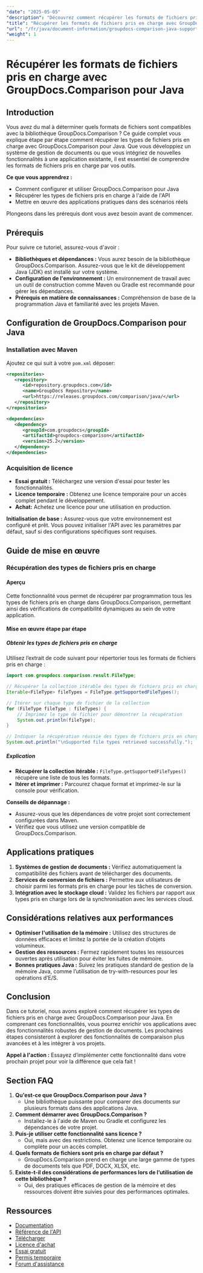 ```yaml
---
"date": "2025-05-05"
"description": "Découvrez comment récupérer les formats de fichiers pris en charge avec GroupDocs.Comparison pour Java. Suivez ce tutoriel étape par étape pour améliorer vos systèmes de gestion documentaire."
"title": "Récupérer les formats de fichiers pris en charge avec GroupDocs.Comparison pour Java - Un guide complet"
"url": "/fr/java/document-information/groupdocs-comparison-java-supported-formats/"
"weight": 1
---
```


# Récupérer les formats de fichiers pris en charge avec GroupDocs.Comparison pour Java

## Introduction

Vous avez du mal à déterminer quels formats de fichiers sont compatibles avec la bibliothèque GroupDocs.Comparison ? Ce guide complet vous explique étape par étape comment récupérer les types de fichiers pris en charge avec GroupDocs.Comparison pour Java. Que vous développiez un système de gestion de documents ou que vous intégriez de nouvelles fonctionnalités à une application existante, il est essentiel de comprendre les formats de fichiers pris en charge par vos outils.

**Ce que vous apprendrez :**
- Comment configurer et utiliser GroupDocs.Comparison pour Java
- Récupérer les types de fichiers pris en charge à l'aide de l'API
- Mettre en œuvre des applications pratiques dans des scénarios réels

Plongeons dans les prérequis dont vous avez besoin avant de commencer.

## Prérequis

Pour suivre ce tutoriel, assurez-vous d'avoir :

- **Bibliothèques et dépendances :** Vous aurez besoin de la bibliothèque GroupDocs.Comparison. Assurez-vous que le kit de développement Java (JDK) est installé sur votre système.
- **Configuration de l'environnement :** Un environnement de travail avec un outil de construction comme Maven ou Gradle est recommandé pour gérer les dépendances.
- **Prérequis en matière de connaissances :** Compréhension de base de la programmation Java et familiarité avec les projets Maven.

## Configuration de GroupDocs.Comparison pour Java

### Installation avec Maven

Ajoutez ce qui suit à votre `pom.xml` déposer:

```xml
<repositories>
   <repository>
      <id>repository.groupdocs.com</id>
      <name>GroupDocs Repository</name>
      <url>https://releases.groupdocs.com/comparison/java/</url>
   </repository>
</repositories>

<dependencies>
   <dependency>
      <groupId>com.groupdocs</groupId>
      <artifactId>groupdocs-comparison</artifactId>
      <version>25.2</version>
   </dependency>
</dependencies>
```

### Acquisition de licence

- **Essai gratuit :** Téléchargez une version d'essai pour tester les fonctionnalités.
- **Licence temporaire :** Obtenez une licence temporaire pour un accès complet pendant le développement.
- **Achat:** Achetez une licence pour une utilisation en production.

**Initialisation de base :**
Assurez-vous que votre environnement est configuré et prêt. Vous pouvez initialiser l'API avec les paramètres par défaut, sauf si des configurations spécifiques sont requises.

## Guide de mise en œuvre

### Récupération des types de fichiers pris en charge

#### Aperçu
Cette fonctionnalité vous permet de récupérer par programmation tous les types de fichiers pris en charge dans GroupDocs.Comparison, permettant ainsi des vérifications de compatibilité dynamiques au sein de votre application.

#### Mise en œuvre étape par étape

##### Obtenir les types de fichiers pris en charge

Utilisez l’extrait de code suivant pour répertorier tous les formats de fichiers pris en charge :

```java
import com.groupdocs.comparison.result.FileType;

// Récupérer la collection itérable des types de fichiers pris en charge
Iterable<FileType> fileTypes = FileType.getSupportedFileTypes();

// Itérer sur chaque type de fichier de la collection
for (FileType fileType : fileTypes) {
    // Imprimez le type de fichier pour démontrer la récupération
    System.out.println(fileType);
}

// Indiquer la récupération réussie des types de fichiers pris en charge
System.out.println("\nSupported file types retrieved successfully.");
```

##### Explication
- **Récupérer la collection itérable :** `FileType.getSupportedFileTypes()` récupère une liste de tous les formats.
- **Itérer et imprimer :** Parcourez chaque format et imprimez-le sur la console pour vérification.

**Conseils de dépannage :**
- Assurez-vous que les dépendances de votre projet sont correctement configurées dans Maven.
- Vérifiez que vous utilisez une version compatible de GroupDocs.Comparison.

## Applications pratiques

1. **Systèmes de gestion de documents :** Vérifiez automatiquement la compatibilité des fichiers avant de télécharger des documents.
2. **Services de conversion de fichiers :** Permettre aux utilisateurs de choisir parmi les formats pris en charge pour les tâches de conversion.
3. **Intégration avec le stockage cloud :** Validez les fichiers par rapport aux types pris en charge lors de la synchronisation avec les services cloud.

## Considérations relatives aux performances

- **Optimiser l'utilisation de la mémoire :** Utilisez des structures de données efficaces et limitez la portée de la création d’objets volumineux.
- **Gestion des ressources :** Fermez rapidement toutes les ressources ouvertes après utilisation pour éviter les fuites de mémoire.
- **Bonnes pratiques Java :** Suivez les pratiques standard de gestion de la mémoire Java, comme l’utilisation de try-with-resources pour les opérations d’E/S.

## Conclusion

Dans ce tutoriel, nous avons exploré comment récupérer les types de fichiers pris en charge avec GroupDocs.Comparison pour Java. En comprenant ces fonctionnalités, vous pourrez enrichir vos applications avec des fonctionnalités robustes de gestion de documents. Les prochaines étapes consisteront à explorer des fonctionnalités de comparaison plus avancées et à les intégrer à vos projets.

**Appel à l'action :** Essayez d’implémenter cette fonctionnalité dans votre prochain projet pour voir la différence que cela fait !

## Section FAQ

1. **Qu'est-ce que GroupDocs.Comparison pour Java ?**
   - Une bibliothèque puissante pour comparer des documents sur plusieurs formats dans des applications Java.
2. **Comment démarrer avec GroupDocs.Comparison ?**
   - Installez-le à l'aide de Maven ou Gradle et configurez les dépendances de votre projet.
3. **Puis-je utiliser cette fonctionnalité sans licence ?**
   - Oui, mais avec des restrictions. Obtenez une licence temporaire ou complète pour un accès complet.
4. **Quels formats de fichiers sont pris en charge par défaut ?**
   - GroupDocs.Comparison prend en charge une large gamme de types de documents tels que PDF, DOCX, XLSX, etc.
5. **Existe-t-il des considérations de performances lors de l’utilisation de cette bibliothèque ?**
   - Oui, des pratiques efficaces de gestion de la mémoire et des ressources doivent être suivies pour des performances optimales.

## Ressources

- [Documentation](https://docs.groupdocs.com/comparison/java/)
- [Référence de l'API](https://reference.groupdocs.com/comparison/java/)
- [Télécharger](https://releases.groupdocs.com/comparison/java/)
- [Licence d'achat](https://purchase.groupdocs.com/buy)
- [Essai gratuit](https://releases.groupdocs.com/comparison/java/)
- [Permis temporaire](https://purchase.groupdocs.com/temporary-license/)
- [Forum d'assistance](https://forum.groupdocs.com/c/comparison)